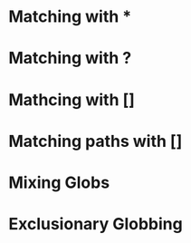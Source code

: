# Matching with *

# Matching with ?

# Mathcing with []

# Matching paths with []

# Mixing Globs

# Exclusionary Globbing

